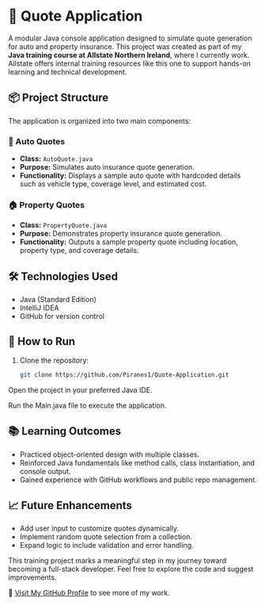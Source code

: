 # 💬 Quote Application

A modular Java console application designed to simulate quote generation for auto and property insurance. This project was created as part of my **Java training course at Allstate Northern Ireland**, where I currently work. Allstate offers internal training resources like this one to support hands-on learning and technical development.

## 📦 Project Structure

The application is organized into two main components:

### 🚗 Auto Quotes
- **Class:** `AutoQuote.java`
- **Purpose:** Simulates auto insurance quote generation.
- **Functionality:** Displays a sample auto quote with hardcoded details such as vehicle type, coverage level, and estimated cost.

### 🏠 Property Quotes
- **Class:** `PropertyQuote.java`
- **Purpose:** Demonstrates property insurance quote generation.
- **Functionality:** Outputs a sample property quote including location, property type, and coverage details.

## 🛠️ Technologies Used
- Java (Standard Edition)
- IntelliJ IDEA
- GitHub for version control

## 🚀 How to Run
1. Clone the repository:
   ```bash
   git clone https://github.com/Piranes1/Quote-Application.git
Open the project in your preferred Java IDE.

Run the Main.java file to execute the application.

## 📚 Learning Outcomes
- Practiced object-oriented design with multiple classes.
- Reinforced Java fundamentals like method calls, class instantiation, and console output.
- Gained experience with GitHub workflows and public repo management.

## 📈 Future Enhancements
- Add user input to customize quotes dynamically.
- Implement random quote selection from a collection.
- Expand logic to include validation and error handling.

This training project marks a meaningful step in my journey toward becoming a full-stack developer. Feel free to explore the code and suggest improvements.

🔗 [Visit My GitHub Profile](https://github.com/Piranes1) to see more of my work.

